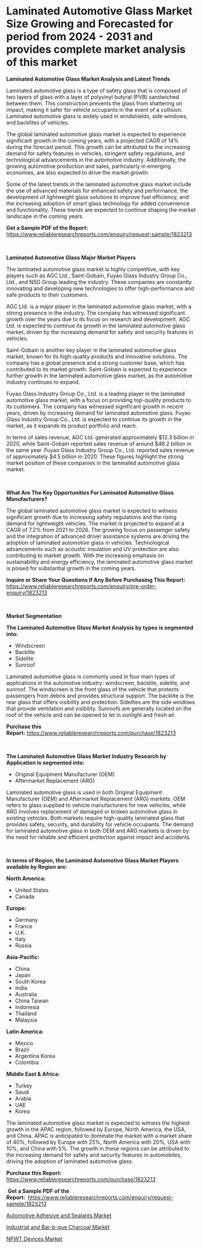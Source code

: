 <p><h1>Laminated Automotive Glass Market Size Growing and Forecasted for period from 2024 - 2031 and provides complete market analysis of this market</h1></p><p><strong>Laminated Automotive Glass Market Analysis and Latest Trends</strong></p>
<p><p>Laminated automotive glass is a type of safety glass that is composed of two layers of glass with a layer of polyvinyl butyral (PVB) sandwiched between them. This construction prevents the glass from shattering on impact, making it safer for vehicle occupants in the event of a collision. Laminated automotive glass is widely used in windshields, side windows, and backlites of vehicles.</p><p>The global laminated automotive glass market is expected to experience significant growth in the coming years, with a projected CAGR of 14% during the forecast period. This growth can be attributed to the increasing demand for safety features in vehicles, stringent safety regulations, and technological advancements in the automotive industry. Additionally, the growing automotive production and sales, particularly in emerging economies, are also expected to drive the market growth.</p><p>Some of the latest trends in the laminated automotive glass market include the use of advanced materials for enhanced safety and performance, the development of lightweight glass solutions to improve fuel efficiency, and the increasing adoption of smart glass technology for added convenience and functionality. These trends are expected to continue shaping the market landscape in the coming years.</p></p>
<p><strong>Get a Sample PDF of the Report:&nbsp;</strong> <a href="https://www.reliableresearchreports.com/enquiry/request-sample/1823213">https://www.reliableresearchreports.com/enquiry/request-sample/1823213</a></p>
<p>&nbsp;</p>
<p><strong>Laminated Automotive Glass Major Market Players</strong></p>
<p><p>The laminated automotive glass market is highly competitive, with key players such as AGC Ltd., Saint-Gobain, Fuyao Glass Industry Group Co., Ltd., and NSG Group leading the industry. These companies are constantly innovating and developing new technologies to offer high-performance and safe products to their customers.</p><p>AGC Ltd. is a major player in the laminated automotive glass market, with a strong presence in the industry. The company has witnessed significant growth over the years due to its focus on research and development. AGC Ltd. is expected to continue its growth in the laminated automotive glass market, driven by the increasing demand for safety and security features in vehicles.</p><p>Saint-Gobain is another key player in the laminated automotive glass market, known for its high-quality products and innovative solutions. The company has a global presence and a strong customer base, which has contributed to its market growth. Saint-Gobain is expected to experience further growth in the laminated automotive glass market, as the automotive industry continues to expand.</p><p>Fuyao Glass Industry Group Co., Ltd. is a leading player in the laminated automotive glass market, with a focus on providing top-quality products to its customers. The company has witnessed significant growth in recent years, driven by increasing demand for laminated automotive glass. Fuyao Glass Industry Group Co., Ltd. is expected to continue its growth in the market, as it expands its product portfolio and reach.</p><p>In terms of sales revenue, AGC Ltd. generated approximately $12.3 billion in 2020, while Saint-Gobain reported sales revenue of around $46.2 billion in the same year. Fuyao Glass Industry Group Co., Ltd. reported sales revenue of approximately $4.5 billion in 2020. These figures highlight the strong market position of these companies in the laminated automotive glass market.</p></p>
<p>&nbsp;</p>
<p><strong>What Are The Key Opportunities For Laminated Automotive Glass Manufacturers?</strong></p>
<p><p>The global laminated automotive glass market is expected to witness significant growth due to increasing safety regulations and the rising demand for lightweight vehicles. The market is projected to expand at a CAGR of 7.2% from 2021 to 2026. The growing focus on passenger safety and the integration of advanced driver assistance systems are driving the adoption of laminated automotive glass in vehicles. Technological advancements such as acoustic insulation and UV protection are also contributing to market growth. With the increasing emphasis on sustainability and energy efficiency, the laminated automotive glass market is poised for substantial growth in the coming years.</p></p>
<p><strong>Inquire or Share Your Questions If Any Before Purchasing This Report:</strong> <a href="https://www.reliableresearchreports.com/enquiry/pre-order-enquiry/1823213">https://www.reliableresearchreports.com/enquiry/pre-order-enquiry/1823213</a></p>
<p>&nbsp;</p>
<p><strong>Market Segmentation</strong></p>
<p><strong>The Laminated Automotive Glass Market Analysis by types is segmented into:</strong></p>
<p><ul><li>Windscreen</li><li>Backlite</li><li>Sidelite</li><li>Sunroof</li></ul></p>
<p><p>Laminated automotive glass is commonly used in four main types of applications in the automotive industry: windscreen, backlite, sidelite, and sunroof. The windscreen is the front glass of the vehicle that protects passengers from debris and provides structural support. The backlite is the rear glass that offers visibility and protection. Sidelites are the side windows that provide ventilation and visibility. Sunroofs are generally located on the roof of the vehicle and can be opened to let in sunlight and fresh air.</p></p>
<p><strong>Purchase this Report:&nbsp;</strong><a href="https://www.reliableresearchreports.com/purchase/1823213">https://www.reliableresearchreports.com/purchase/1823213</a></p>
<p>&nbsp;</p>
<p><strong>The Laminated Automotive Glass Market Industry Research by Application is segmented into:</strong></p>
<p><ul><li>Original Equipment Manufacturer (OEM)</li><li>Aftermarket Replacement (ARG)</li></ul></p>
<p><p>Laminated automotive glass is used in both Original Equipment Manufacturer (OEM) and Aftermarket Replacement (ARG) markets. OEM refers to glass supplied to vehicle manufacturers for new vehicles, while ARG involves replacement of damaged or broken automotive glass in existing vehicles. Both markets require high-quality laminated glass that provides safety, security, and durability for vehicle occupants. The demand for laminated automotive glass in both OEM and ARG markets is driven by the need for reliable and efficient protection against impact and accidents.</p></p>
<p>&nbsp;</p>
<p><strong>In terms of Region, the Laminated Automotive Glass Market Players available by Region are:</strong></p>
<p>
    <p> <strong> North America: </strong>
        <ul>
            <li>United States</li>
            <li>Canada</li>
        </ul>
        </p> 
    <p> <strong> Europe: </strong>
        <ul>
            <li>Germany</li>
            <li>France</li>
            <li>U.K.</li>
            <li>Italy</li>
            <li>Russia</li>
        </ul>
        </p> 
    <p> <strong> Asia-Pacific: </strong>
        <ul>
            <li>China</li>
            <li>Japan</li>
            <li>South Korea</li>
            <li>India</li>
            <li>Australia</li>
            <li>China Taiwan</li>
            <li>Indonesia</li>
            <li>Thailand</li>
            <li>Malaysia</li>
        </ul>
        </p> 
    <p> <strong> Latin America: </strong>
        <ul>
            <li>Mexico</li>
            <li>Brazil</li>
            <li>Argentina Korea</li>
            <li>Colombia</li>
        </ul>
        </p> 
    <p> <strong> Middle East & Africa: </strong>
        <ul>
            <li>Turkey</li>
            <li>Saudi</li>
            <li>Arabia</li>
            <li>UAE</li>
            <li>Korea</li>
        </ul>
    </p>
    </p>
<p><p>The laminated automotive glass market is expected to witness the highest growth in the APAC region, followed by Europe, North America, the USA, and China. APAC is anticipated to dominate the market with a market share of 40%, followed by Europe with 25%, North America with 20%, USA with 10%, and China with 5%. The growth in these regions can be attributed to the increasing demand for safety and security features in automobiles, driving the adoption of laminated automotive glass.</p></p>
<p><strong>Purchase this Report: </strong><a href="https://www.reliableresearchreports.com/purchase/1823213">https://www.reliableresearchreports.com/purchase/1823213</a></p>
<p>&nbsp;<strong>Get a Sample PDF of the Report:&nbsp;&nbsp;</strong><a href="https://www.reliableresearchreports.com/enquiry/request-sample/1823213">https://www.reliableresearchreports.com/enquiry/request-sample/1823213</a></p>
<p><strong></strong></p>
<p><p><a href="https://view.publitas.com/reportprime-1/automotive-adhesive-and-sealants-market-size-share-trends-analysis-report-by-application-regional-outlook-competitive-strategies-and-segment-forecasts-2023-2030/">Automotive Adhesive and Sealants Market</a></p><p><a href="https://view.publitas.com/reportprime-1/industrial-and-bar-b-que-charcoal-market-challenges-opportunities-and-growth-drivers-and-major-market-players-forecasted-for-period-from-2023-2030/">Industrial and Bar-b-que Charcoal Market</a></p><p><a href="https://view.publitas.com/reportprime-1/npwt-devices-market-research-report-unlocks-analysis-on-the-market-financial-status-market-size-and-market-revenue-upto-2030/">NPWT Devices Market</a></p></p>